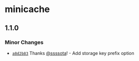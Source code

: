 # minicache

## 1.1.0

### Minor Changes

- [`a8d2b83`](https://github.com/ssssota/minicache/commit/a8d2b83bf34d61cbb32bbd6c80d3663ff9ed6fa0) Thanks [@ssssota](https://github.com/ssssota)! - Add storage key prefix option
